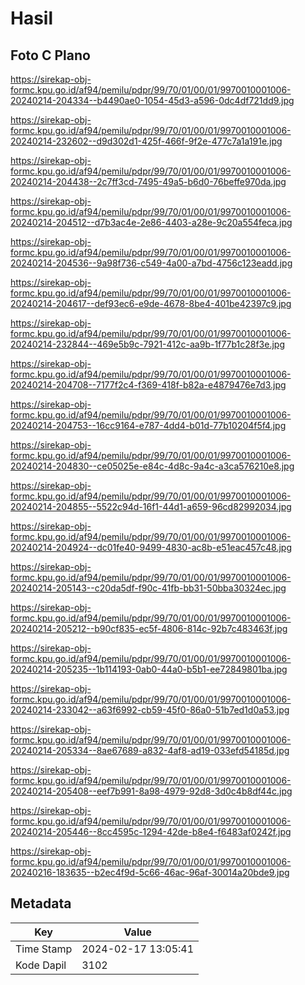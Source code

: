 # Hasil

## Foto C Plano

https://sirekap-obj-formc.kpu.go.id/af94/pemilu/pdpr/99/70/01/00/01/9970010001006-20240214-204334--b4490ae0-1054-45d3-a596-0dc4df721dd9.jpg

https://sirekap-obj-formc.kpu.go.id/af94/pemilu/pdpr/99/70/01/00/01/9970010001006-20240214-232602--d9d302d1-425f-466f-9f2e-477c7a1a191e.jpg

https://sirekap-obj-formc.kpu.go.id/af94/pemilu/pdpr/99/70/01/00/01/9970010001006-20240214-204438--2c7ff3cd-7495-49a5-b6d0-76beffe970da.jpg

https://sirekap-obj-formc.kpu.go.id/af94/pemilu/pdpr/99/70/01/00/01/9970010001006-20240214-204512--d7b3ac4e-2e86-4403-a28e-9c20a554feca.jpg

https://sirekap-obj-formc.kpu.go.id/af94/pemilu/pdpr/99/70/01/00/01/9970010001006-20240214-204536--9a98f736-c549-4a00-a7bd-4756c123eadd.jpg

https://sirekap-obj-formc.kpu.go.id/af94/pemilu/pdpr/99/70/01/00/01/9970010001006-20240214-204617--def93ec6-e9de-4678-8be4-401be42397c9.jpg

https://sirekap-obj-formc.kpu.go.id/af94/pemilu/pdpr/99/70/01/00/01/9970010001006-20240214-232844--469e5b9c-7921-412c-aa9b-1f77b1c28f3e.jpg

https://sirekap-obj-formc.kpu.go.id/af94/pemilu/pdpr/99/70/01/00/01/9970010001006-20240214-204708--7177f2c4-f369-418f-b82a-e4879476e7d3.jpg

https://sirekap-obj-formc.kpu.go.id/af94/pemilu/pdpr/99/70/01/00/01/9970010001006-20240214-204753--16cc9164-e787-4dd4-b01d-77b10204f5f4.jpg

https://sirekap-obj-formc.kpu.go.id/af94/pemilu/pdpr/99/70/01/00/01/9970010001006-20240214-204830--ce05025e-e84c-4d8c-9a4c-a3ca576210e8.jpg

https://sirekap-obj-formc.kpu.go.id/af94/pemilu/pdpr/99/70/01/00/01/9970010001006-20240214-204855--5522c94d-16f1-44d1-a659-96cd82992034.jpg

https://sirekap-obj-formc.kpu.go.id/af94/pemilu/pdpr/99/70/01/00/01/9970010001006-20240214-204924--dc01fe40-9499-4830-ac8b-e51eac457c48.jpg

https://sirekap-obj-formc.kpu.go.id/af94/pemilu/pdpr/99/70/01/00/01/9970010001006-20240214-205143--c20da5df-f90c-41fb-bb31-50bba30324ec.jpg

https://sirekap-obj-formc.kpu.go.id/af94/pemilu/pdpr/99/70/01/00/01/9970010001006-20240214-205212--b90cf835-ec5f-4806-814c-92b7c483463f.jpg

https://sirekap-obj-formc.kpu.go.id/af94/pemilu/pdpr/99/70/01/00/01/9970010001006-20240214-205235--1b114193-0ab0-44a0-b5b1-ee72849801ba.jpg

https://sirekap-obj-formc.kpu.go.id/af94/pemilu/pdpr/99/70/01/00/01/9970010001006-20240214-233042--a63f6992-cb59-45f0-86a0-51b7ed1d0a53.jpg

https://sirekap-obj-formc.kpu.go.id/af94/pemilu/pdpr/99/70/01/00/01/9970010001006-20240214-205334--8ae67689-a832-4af8-ad19-033efd54185d.jpg

https://sirekap-obj-formc.kpu.go.id/af94/pemilu/pdpr/99/70/01/00/01/9970010001006-20240214-205408--eef7b991-8a98-4979-92d8-3d0c4b8df44c.jpg

https://sirekap-obj-formc.kpu.go.id/af94/pemilu/pdpr/99/70/01/00/01/9970010001006-20240214-205446--8cc4595c-1294-42de-b8e4-f6483af0242f.jpg

https://sirekap-obj-formc.kpu.go.id/af94/pemilu/pdpr/99/70/01/00/01/9970010001006-20240216-183635--b2ec4f9d-5c66-46ac-96af-30014a20bde9.jpg


## Metadata

| Key        | Value               |
| ---------- | ------------------- |
| Time Stamp | 2024-02-17 13:05:41 |
| Kode Dapil | 3102                |



